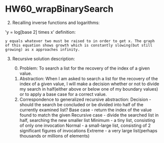 # HW60_wrapBinarySearch

2. Recalling inverse functions and logarithms:

'y = log[base 2] times x' definition:

	y equals whatever two must be raised to in order to get x. The graph of this equation shows growth which is constantly slowing(but still growing) as x approaches infinity.

3. Recursive solution description:

	0. Problem:
		To search a list for the recovery of the index of a given value.
	1. Abstraction:
		When I am asked to search a list for the recovery of the index of a given value, I will make a decision whether or not to divide my search in half(either above or below one of my boundary values) or to apply a base case for a correct value.
	2. Correspondence to generalized recursive abstraction:
		Decision - should the search be concluded or be divided into half of the currently examined list?
		Base case - return the index of the value found to match the given
		Recursive case - divide the searched list in half, searching the new smaller list
			Minimum - a tiny list, consisting of only one invocation
			Normal - a small-large list, consisting of 2 significant figures of invocations
			Extreme - a very large list(perhaps thousands or millions of elements)
